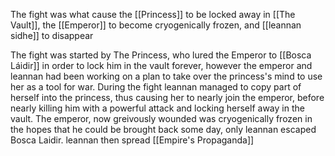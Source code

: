 The fight was what cause the [[Princess]] to be locked away in [[The Vault]], the [[Emperor]] to become cryogenically frozen, and [[leannan sidhe]] to disappear

The fight was started by The Princess, who lured the Emperor to [[Bosca Láidir]] in order to lock him in the vault forever, however the emperor and leannan had been working on a plan to take over the princess's mind to use her as a tool for war. During the fight leannan managed to copy part of herself into the princess, thus causing her to nearly join the emperor, before nearly killing him with a powerful attack and locking herself away in the vault. The emperor, now greivously wounded was cryogenically frozen in the hopes that he could be brought back some day, only leannan escaped Bosca Laidir. leannan then spread [[Empire's Propaganda]]